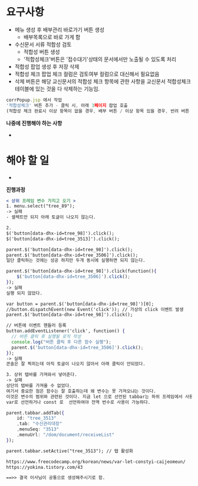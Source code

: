 # 요구사항

- 메뉴 생성 후 배부관리 바로가기 버튼 생성
    - 배부목록으로 바로 가게 함
- 수신문서 서류 적합성 검토
    - 적합성 버튼 생성
    - '적합성체크'버튼은 '접수대기'상태의 문서에서만 노출될 수 있도록 처리
- 적합성 팝업 생성 후 저장 삭제
- 적합성 체크 팝업 체크 컬럼은 검토여부 컬럼으로 대신해서 필요없음
- 삭제 버튼은 해당 교신문서의 적합성 체크 항목에 관한 사항을 교신문서 적합성체크 테이블에 있는 것을 다 삭제하는 기능임.

```jsx
corrPopup.jsp 에서 작업
'적합성체크' 버튼 추가 - 클릭 시, 아래 3페이지 팝업 호출
(적합성 체크 완료시 이상 항목이 없을 경우, 배부 버튼 / 이상 항목 있을 경우, 반려 버튼 노출)
```

**나중에 진행해야 하는 사항**

- 

# 해야 할 일

- 

**진행과정**

```jsx
< 상위 프레임 변수 가지고 오기 >
1. menu.select("tree_89"); 
-> 실패
- 셀렉트만 되지 아래 토글이 나오지 않는다.

2. 
$('button[data-dhx-id=tree_98]').click();
$('button[data-dhx-id=tree_3513]').click();

parent.$('button[data-dhx-id=tree_98]').click();
parent.$('button[data-dhx-id=tree_3506]').click();
일단 클릭하는 것에는 성공 하지만 두개 동시에 실행하면 되지 않는다. 

parent.$('button[data-dhx-id=tree_98]').click(function(){
    $('button[data-dhx-id=tree_3506]').click();
});
-> 실패
실행 되지 않았다. 

var button = parent.$('button[data-dhx-id=tree_98]')[0];
//button.dispatchEvent(new Event('click')); // 가상의 click 이벤트 발생
parent.$('button[data-dhx-id=tree_98]').click();

// 버튼에 이벤트 핸들러 등록
button.addEventListener('click', function() {
  // 버튼 클릭 후 실행될 로직 작성
  console.log("버튼 클릭 후 다른 함수 실행");
  parent.$('button[data-dhx-id=tree_3506]').click();
});
-> 실패
콘솔은 잘 찍히는데 아직 토글이 나오지 않아서 아래 클릭이 안되었다. 

3. 상위 탭바를 가져와서 넣어준다.
-> 실패
상단의 탭바를 가져올 수 없었다.  
여기서 중요한 점은 함수는 잘 호출하는데 왜 변수는 못 가져오냐는 것이다.
이것은 변수의 범위와 관련된 것이다. 지금 let 으로 선언된 tabbar는 하위 프레임에서 사용할 수가 없다.
var로 선언하거나 const 로  선언하여야 전역 번수로 사용이 가능하다. 

parent.tabbar.addTab({
	id: "tree_3513"
	,tab: "수신관리대장"
	,menuSeq: "3513"
	,menuUrl: "/dom/document/receiveList"
});

parent.tabbar.setActive("tree_3513"); // 탭 활성화

https://www.freecodecamp.org/korean/news/var-let-constyi-caijeomeun/
https://yokina.tistory.com/43

==>> 결국 이사님이 공통으로 생성해주시기로 함.
```
